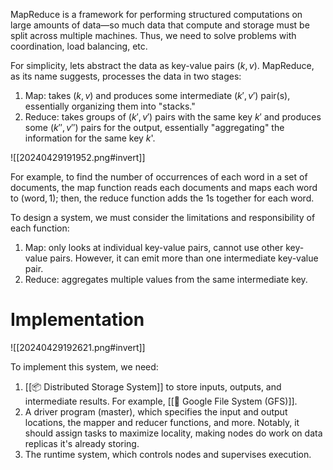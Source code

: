 MapReduce is a framework for performing structured computations on large amounts of data—so much data that compute and storage must be split across multiple machines. Thus, we need to solve problems with coordination, load balancing, etc.

For simplicity, lets abstract the data as key-value pairs $(k, v)$. MapReduce, as its name suggests, processes the data in two stages:
1. Map: takes $(k, v)$ and produces some intermediate $(k', v')$ pair(s), essentially organizing them into "stacks."
2. Reduce: takes groups of $(k', v')$ pairs with the same key $k'$ and produces some $(k'', v'')$ pairs for the output, essentially "aggregating" the information for the same key $k$'.

![[20240429191952.png#invert]]

For example, to find the number of occurrences of each word in a set of documents, the map function reads each documents and maps each word to $(\text{word}, 1)$; then, the reduce function adds the $1$s together for each $\text{word}$.

To design a system, we must consider the limitations and responsibility of each function:
1. Map: only looks at individual key-value pairs, cannot use other key-value pairs. However, it can emit more than one intermediate key-value pair.
2. Reduce: aggregates multiple values from the same intermediate key.

# Implementation
![[20240429192621.png#invert]]

To implement this system, we need:
1. [[📦 Distributed Storage System]] to store inputs, outputs, and intermediate results. For example, [[🔎 Google File System (GFS)]].
2. A driver program (master), which specifies the input and output locations, the mapper and reducer functions, and more. Notably, it should assign tasks to maximize locality, making nodes do work on data replicas it's already storing.
3. The runtime system, which controls nodes and supervises execution.